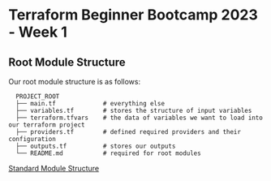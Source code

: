 # Terraform Beginner Bootcamp 2023 - Week 1

## Root Module Structure

Our root module structure is as follows:

```
  PROJECT_ROOT
  ├── main.tf             # everything else
  ├── variables.tf        # stores the structure of input variables
  ├── terraform.tfvars    # the data of variables we want to load into our terraform project
  ├── providers.tf        # defined required providers and their configuration
  ├── outputs.tf          # stores our outputs
  └── README.md           # required for root modules
```
  
[Standard Module Structure](https://developer.hashicorp.com/terraform/language/modules/develop/structure)
